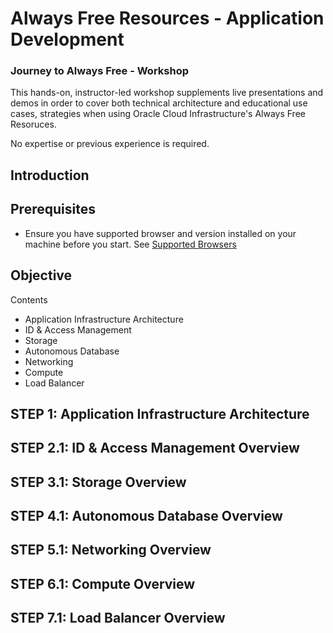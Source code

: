 # Always Free Resources - Application Development

### Journey to Always Free - Workshop
This hands-on, instructor-led workshop supplements live presentations and demos in order to cover both technical architecture and educational use cases, strategies when using Oracle Cloud Infrastructure's Always Free Resoruces.

No expertise or previous experience is required.

## Introduction

## Prerequisites

- Ensure you have supported browser and version installed on your machine before you start. See [Supported Browsers](https://docs.cloud.oracle.com/en-us/iaas/Content/GSG/Tasks/signingin.htm?browser#supported_browsers)

## Objective

Contents
- Application Infrastructure Architecture
-	ID & Access Management
-	Storage
- Autonomous Database
- Networking
- Compute
- Load Balancer

## **STEP 1:** Application Infrastructure Architecture

## **STEP 2.1:** ID & Access Management Overview

## **STEP 3.1:** Storage Overview

## **STEP 4.1:** Autonomous Database Overview

## **STEP 5.1:** Networking Overview

## **STEP 6.1:** Compute Overview

## **STEP 7.1:** Load Balancer Overview










